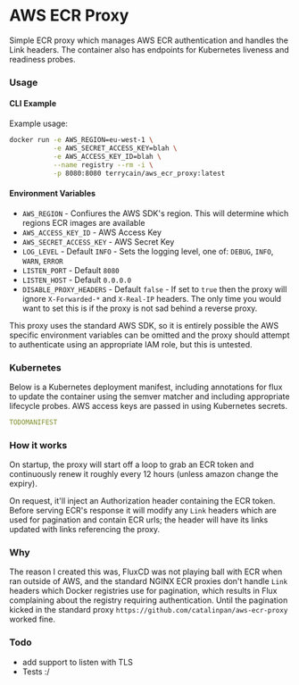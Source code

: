 # AWS ECR Proxy

Simple ECR proxy which manages AWS ECR authentication and handles the Link headers. 
The container also has endpoints for Kubernetes liveness and readiness probes.

### Usage

#### CLI Example

Example usage:
```bash
docker run -e AWS_REGION=eu-west-1 \
           -e AWS_SECRET_ACCESS_KEY=blah \
           -e AWS_ACCESS_KEY_ID=blah \
           --name registry --rm -i \
           -p 8080:8080 terrycain/aws_ecr_proxy:latest
```

#### Environment Variables

* `AWS_REGION` - Confiures the AWS SDK's region. This will determine which regions ECR images are available
* `AWS_ACCESS_KEY_ID` - AWS Access Key
* `AWS_SECRET_ACCESS_KEY` - AWS Secret Key
* `LOG_LEVEL` - Default `INFO` - Sets the logging level, one of: `DEBUG`, `INFO`, `WARN`, `ERROR`
* `LISTEN_PORT` - Default `8080`
* `LISTEN_HOST` - Default `0.0.0.0`
* `DISABLE_PROXY_HEADERS` - Default `false` - If set to `true` then the proxy will ignore `X-Forwarded-*` and `X-Real-IP` headers. The only time you would want to set this is if the proxy is not sad behind a reverse proxy. 

This proxy uses the standard AWS SDK, so it is entirely possible the AWS specific environment variables 
can be omitted and the proxy should attempt to authenticate using an appropriate IAM role, but this is untested.

### Kubernetes

Below is a Kubernetes deployment manifest, including annotations for flux to update the container using the semver matcher and including appropriate lifecycle probes. AWS access keys are passed in using Kubernetes secrets.

```yaml
TODOMANIFEST
```

### How it works

On startup, the proxy will start off a loop to grab an ECR token and continuously renew it roughly every 12 hours (unless amazon change the expiry).

On request, it'll inject an Authorization header containing the ECR token. Before serving ECR's response it will
modify any `Link` headers which are used for pagination and contain ECR urls; the header will have its links updated with links referencing the proxy.

### Why

The reason I created this was, FluxCD was not playing ball with ECR when ran outside of AWS, and the standard NGINX ECR proxies don't handle `Link` headers which Docker 
registries use for pagination, which results in Flux complaining about the registry requiring authentication. Until the pagination kicked in the standard proxy `https://github.com/catalinpan/aws-ecr-proxy` worked fine.

### Todo

* add support to listen with TLS
* Tests :/
